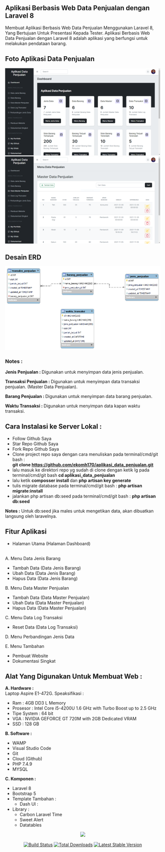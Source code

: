 ## Aplikasi Berbasis Web Data Penjualan dengan Laravel 8

Membuat Aplikasi Berbasis Web Data Penjualan Menggunakan Laravel 8, Yang Bertujuan Untuk Presentasi Kepada Tester. Aplikasi Berbasis Web Data Penjualan dengan Laravel 8 adalah aplikasi yang berfungsi untuk melakukan pendataan barang.

## Foto Aplikasi Data Penjualan

<img src="public/assets_readme/img/Halaman_Utama.PNG" alt="Halaman Utama">

<img src="public/assets_readme/img/Halaman_Pendataan.PNG" alt="Halaman Pendataan">

## Desain ERD

<img src="public/assets_readme/img/Desain_ERD.png" alt="Desain ERD">

<h3>Notes : </h3>

<b>Jenis Penjualan : </b>Digunakan untuk menyimpan data jenis penjualan.

<b>Transaksi Penjualan : </b>Digunakan untuk menyimpan data transaksi penjualan. (Master Data Penjualan).

<b>Barang Penjualan : </b>Digunakan untuk menyimpan data barang penjualan.

<b>Waktu Transaksi : </b>Digunakan untuk menyimpan data kapan waktu transaksi.

## Cara Instalasi ke Server Lokal :

-   Follow Github Saya
-   Star Repo Github Saya
-   Fork Repo Github Saya
-   Clone project repo saya dengan cara menuliskan pada terminal/cmd/git bash :<br> <b>git clone https://github.com/ekomh170/aplikasi_data_penjualan.git</b>
-   lalu masuk ke direktori repo yg sudah di clone dengan ketik lg pada terminal/cmd/git bash <b>cd aplikasi_data_penjualan</b>
-   lalu ketik <b>composser install </b> dan <b>php artisan key generate</b>
-   tulis migrate database pada terminal/cmd/git bash : <b>php artisan migrate:install</b>
-   jalankan php artisan db:seed pada terminal/cmd/git bash : <b>php artisan db:seed</b>

<b>Notes :</b> Untuk db:seed jika males untuk mengetikan data, akan dibuatkan langsung oleh laravelnya.

## Fitur Aplikasi

-   Halaman Utama (Halaman Dashboard)<br><br>

A. Menu Data Jenis Barang<br>

-   Tambah Data (Data Jenis Barang)<br>
-   Ubah Data (Data Jenis Barang)<br>
-   Hapus Data (Data Jenis Barang)<br>

B. Menu Data Master Penjualan<br>

-   Tambah Data (Data Master Penjualan)<br>
-   Ubah Data (Data Master Penjualan)<br>
-   Hapus Data (Data Master Penjualan)<br>

C. Menu Data Log Transaksi<br>

-   Reset Data (Data Log Transaksi)<br>

D. Menu Perbandingan Jenis Data

E. Menu Tambahan

-   Pembuat Website
-   Dokumentasi Singkat

## Alat Yang Digunakan Untuk Membuat Web :

<b>A. Hardware :</b><br>
Laptop Aspire E1-472G. Speaksifikasi :

-   Ram : 4GB DD3 L Memory
-   Prosesor : Intel Core i5-4200U 1.6 GHz with Turbo Boost up to 2.5 GHz
-   Tipe System : 64 bit
-   VGA : NVIDIA GEFORCE GT 720M with 2GB Dedicated VRAM
-   SSD : 128 GB

<b>B. Software :</b>

-   WAMP
-   Visual Studio Code
-   Git
-   Cloud (Github)
-   PHP 7.4.9
-   MYSQL

<b>C. Komponen :</b>

-   Laravel 8
-   Bootstrap 5
-   Template Tambahan :
    -   Dash UI :
-   Library :
    -   Carbon Laravel Time
    -   Sweet Alert
    -   Datatables

<p align="center"><a href="https://laravel.com" target="_blank"><img src="https://raw.githubusercontent.com/laravel/art/master/logo-lockup/5%20SVG/2%20CMYK/1%20Full%20Color/laravel-logolockup-cmyk-red.svg" width="400"></a></p>

<p align="center">
<a href="https://travis-ci.org/laravel/framework"><img src="https://travis-ci.org/laravel/framework.svg" alt="Build Status"></a>
<a href="https://packagist.org/packages/laravel/framework"><img src="https://img.shields.io/packagist/dt/laravel/framework" alt="Total Downloads"></a>
<a href="https://packagist.org/packages/laravel/framework"><img src="https://img.shields.io/packagist/v/laravel/framework" alt="Latest Stable Version"></a>
</p>
